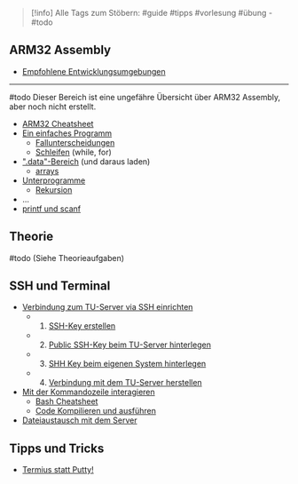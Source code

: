 > [!info] Alle Tags zum Stöbern:
> #guide #tipps #vorlesung #übung - #todo
## ARM32 Assembly
- [Empfohlene Entwicklungsumgebungen](Empfohlene%20Entwicklungsumgebungen.md)

--- 

#todo Dieser Bereich ist eine ungefähre Übersicht über ARM32 Assembly, aber noch nicht erstellt.
- [ARM32 Cheatsheet](ARM32%20Cheatsheet)
- [Ein einfaches Programm](Ein%20einfaches%20Programm)
	- [Fallunterscheidungen](Fallunterscheidungen)
	- [Schleifen](Schleifen) (while, for)
- [".data"-Bereich](".data"-Bereich) (und daraus laden)
	- [arrays](arrays)
- [Unterprogramme](Unterprogramme)
	- [Rekursion](Rekursion)
- ...
- [printf und scanf](printf%20und%20scanf)
## Theorie
#todo
(Siehe Theorieaufgaben)
## SSH und Terminal
- [Verbindung zum TU-Server via SSH einrichten](Verbindung%20zum%20TU-Server%20via%20SSH%20einrichten.md)
	- 1. [SSH-Key erstellen](SSH-Key%20erstellen.md)
	- 2. [Public SSH-Key beim TU-Server hinterlegen](Public%20SSH-Key%20beim%20TU-Server%20hinterlegen.md)
	- 3. [SHH Key beim eigenen System hinterlegen](SHH%20Key%20beim%20eigenen%20System%20hinterlegen.md)
	- 4. [Verbindung mit dem TU-Server herstellen](Verbindung%20mit%20dem%20TU-Server%20herstellen.md)
- [Mit der Kommandozeile interagieren](Mit%20der%20Kommandozeile%20interagieren.md)
	- [Bash Cheatsheet](Bash%20Cheatsheet.md)
	- [Code Kompilieren und ausführen](Code%20Kompilieren%20und%20ausführen.md)
- [Dateiaustausch mit dem Server](Dateiaustausch%20mit%20dem%20Server.md)
## Tipps und Tricks
- [Termius statt Putty!](Termius%20statt%20PuTTY!.md)
